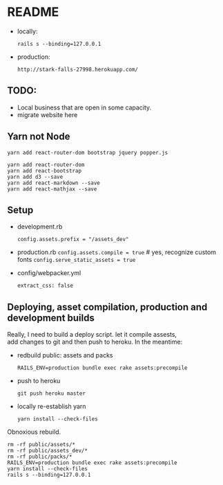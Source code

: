 # README

- locally:
  
  `rails s --binding=127.0.0.1`

- production:

  `http://stark-falls-27998.herokuapp.com/`

## TODO:
- Local business that are open in some capacity.
- migrate website here

## Yarn not Node
`yarn add react-router-dom bootstrap jquery popper.js`

```
yarn add react-router-dom
yarn add react-bootstrap
yarn add d3 --save
yarn add react-markdown --save
yarn add react-mathjax --save
```

## Setup
- development.rb

  `config.assets.prefix = "/assets_dev"`

- production.rb
  `config.assets.compile = true` # yes, recognize custom fonts
  `config.serve_static_assets = true`

- config/webpacker.yml

  `extract_css: false`

## Deploying, asset compilation, production and development builds
Really, I need to build a deploy script.
let it compile assests,<br>add changes to git and then
push to heroku. In the meantime:

- redbuild public: assets and packs

  `RAILS_ENV=production bundle exec rake assets:precompile`

- push to heroku

  `git push heroku master`

- locally re-establish yarn

  `yarn install --check-files`

Obnoxious rebuild.
```
rm -rf public/assets/*
rm -rf public/assets_dev/*
rm -rf public/packs/*
RAILS_ENV=production bundle exec rake assets:precompile
yarn install --check-files
rails s --binding=127.0.0.1

```
